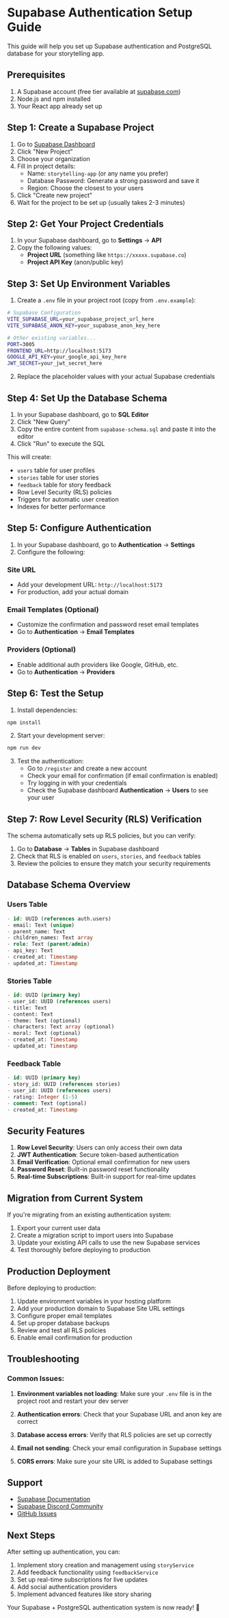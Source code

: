 # Supabase Authentication Setup Guide

This guide will help you set up Supabase authentication and PostgreSQL database for your storytelling app.

## Prerequisites

1. A Supabase account (free tier available at [supabase.com](https://supabase.com))
2. Node.js and npm installed
3. Your React app already set up

## Step 1: Create a Supabase Project

1. Go to [Supabase Dashboard](https://app.supabase.com)
2. Click "New Project"
3. Choose your organization
4. Fill in project details:
   - Name: `storytelling-app` (or any name you prefer)
   - Database Password: Generate a strong password and save it
   - Region: Choose the closest to your users
5. Click "Create new project"
6. Wait for the project to be set up (usually takes 2-3 minutes)

## Step 2: Get Your Project Credentials

1. In your Supabase dashboard, go to **Settings** → **API**
2. Copy the following values:
   - **Project URL** (something like `https://xxxxx.supabase.co`)
   - **Project API Key** (anon/public key)

## Step 3: Set Up Environment Variables

1. Create a `.env` file in your project root (copy from `.env.example`):

```bash
# Supabase Configuration
VITE_SUPABASE_URL=your_supabase_project_url_here
VITE_SUPABASE_ANON_KEY=your_supabase_anon_key_here

# Other existing variables...
PORT=3005
FRONTEND_URL=http://localhost:5173
GOOGLE_API_KEY=your_google_api_key_here
JWT_SECRET=your_jwt_secret_here
```

2. Replace the placeholder values with your actual Supabase credentials

## Step 4: Set Up the Database Schema

1. In your Supabase dashboard, go to **SQL Editor**
2. Click "New Query"
3. Copy the entire content from `supabase-schema.sql` and paste it into the editor
4. Click "Run" to execute the SQL

This will create:
- `users` table for user profiles
- `stories` table for user stories
- `feedback` table for story feedback
- Row Level Security (RLS) policies
- Triggers for automatic user creation
- Indexes for better performance

## Step 5: Configure Authentication

1. In your Supabase dashboard, go to **Authentication** → **Settings**
2. Configure the following:

### Site URL
- Add your development URL: `http://localhost:5173`
- For production, add your actual domain

### Email Templates (Optional)
- Customize the confirmation and password reset email templates
- Go to **Authentication** → **Email Templates**

### Providers (Optional)
- Enable additional auth providers like Google, GitHub, etc.
- Go to **Authentication** → **Providers**

## Step 6: Test the Setup

1. Install dependencies:
```bash
npm install
```

2. Start your development server:
```bash
npm run dev
```

3. Test the authentication:
   - Go to `/register` and create a new account
   - Check your email for confirmation (if email confirmation is enabled)
   - Try logging in with your credentials
   - Check the Supabase dashboard **Authentication** → **Users** to see your user

## Step 7: Row Level Security (RLS) Verification

The schema automatically sets up RLS policies, but you can verify:

1. Go to **Database** → **Tables** in Supabase dashboard
2. Check that RLS is enabled on `users`, `stories`, and `feedback` tables
3. Review the policies to ensure they match your security requirements

## Database Schema Overview

### Users Table
```sql
- id: UUID (references auth.users)
- email: Text (unique)
- parent_name: Text
- children_names: Text array
- role: Text (parent/admin)
- api_key: Text
- created_at: Timestamp
- updated_at: Timestamp
```

### Stories Table
```sql
- id: UUID (primary key)
- user_id: UUID (references users)
- title: Text
- content: Text
- theme: Text (optional)
- characters: Text array (optional)
- moral: Text (optional)
- created_at: Timestamp
- updated_at: Timestamp
```

### Feedback Table
```sql
- id: UUID (primary key)
- story_id: UUID (references stories)
- user_id: UUID (references users)
- rating: Integer (1-5)
- comment: Text (optional)
- created_at: Timestamp
```

## Security Features

1. **Row Level Security**: Users can only access their own data
2. **JWT Authentication**: Secure token-based authentication
3. **Email Verification**: Optional email confirmation for new users
4. **Password Reset**: Built-in password reset functionality
5. **Real-time Subscriptions**: Built-in support for real-time updates

## Migration from Current System

If you're migrating from an existing authentication system:

1. Export your current user data
2. Create a migration script to import users into Supabase
3. Update your existing API calls to use the new Supabase services
4. Test thoroughly before deploying to production

## Production Deployment

Before deploying to production:

1. Update environment variables in your hosting platform
2. Add your production domain to Supabase Site URL settings
3. Configure proper email templates
4. Set up proper database backups
5. Review and test all RLS policies
6. Enable email confirmation for production

## Troubleshooting

### Common Issues:

1. **Environment variables not loading**: Make sure your `.env` file is in the project root and restart your dev server

2. **Authentication errors**: Check that your Supabase URL and anon key are correct

3. **Database access errors**: Verify that RLS policies are set up correctly

4. **Email not sending**: Check your email configuration in Supabase settings

5. **CORS errors**: Make sure your site URL is added to Supabase settings

## Support

- [Supabase Documentation](https://supabase.com/docs)
- [Supabase Discord Community](https://discord.supabase.com/)
- [GitHub Issues](https://github.com/supabase/supabase/issues)

## Next Steps

After setting up authentication, you can:

1. Implement story creation and management using `storyService`
2. Add feedback functionality using `feedbackService`
3. Set up real-time subscriptions for live updates
4. Add social authentication providers
5. Implement advanced features like story sharing

Your Supabase + PostgreSQL authentication system is now ready! 🎉
